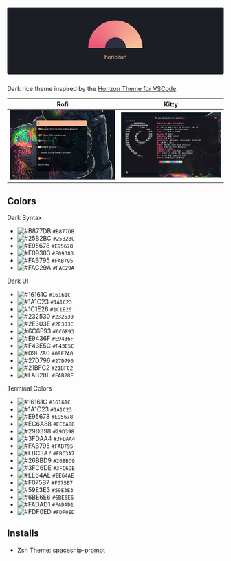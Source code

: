 # ![horiceon](https://raw.githubusercontent.com/shiftgeist/horiceon/master/.github/horiceon.png)

Dark rice theme inspired by the [Horizon Theme for VSCode](https://horizontheme.netlify.com/).

| Rofi | Kitty |
| --- | --- |
![rofi](https://raw.githubusercontent.com/shiftgeist/horiceon/master/.github/rofi.png) | ![kitty](https://raw.githubusercontent.com/shiftgeist/horiceon/master/.github/kitty.png)

## Colors

Dark Syntax

* ![#B877DB](https://placehold.it/15/B877DB/000000?text=+) `#B877DB`
* ![#25B2BC](https://placehold.it/15/25B2BC/000000?text=+) `#25B2BC`
* ![#E95678](https://placehold.it/15/E95678/000000?text=+) `#E95678`
* ![#F09383](https://placehold.it/15/F09383/000000?text=+) `#F09383`
* ![#FAB795](https://placehold.it/15/FAB795/000000?text=+) `#FAB795`
* ![#FAC29A](https://placehold.it/15/FAC29A/000000?text=+) `#FAC29A`

Dark UI

* ![#16161C](https://placehold.it/15/16161C/000000?text=+) `#16161C`
* ![#1A1C23](https://placehold.it/15/1A1C23/000000?text=+) `#1A1C23`
* ![#1C1E26](https://placehold.it/15/1C1E26/000000?text=+) `#1C1E26`
* ![#232530](https://placehold.it/15/232530/000000?text=+) `#232530`
* ![#2E303E](https://placehold.it/15/2E303E/000000?text=+) `#2E303E`
* ![#6C6F93](https://placehold.it/15/6C6F93/000000?text=+) `#6C6F93`
* ![#E9436F](https://placehold.it/15/E9436F/000000?text=+) `#E9436F`
* ![#F43E5C](https://placehold.it/15/F43E5C/000000?text=+) `#F43E5C`
* ![#09F7A0](https://placehold.it/15/09F7A0/000000?text=+) `#09F7A0`
* ![#27D796](https://placehold.it/15/27D796/000000?text=+) `#27D796`
* ![#21BFC2](https://placehold.it/15/21BFC2/000000?text=+) `#21BFC2`
* ![#FAB28E](https://placehold.it/15/FAB28E/000000?text=+) `#FAB28E`

Terminal Colors

* ![#16161C](https://placehold.it/15/16161C/000000?text=+) `#16161C`
* ![#1A1C23](https://placehold.it/15/1A1C23/000000?text=+) `#1A1C23`
* ![#E95678](https://placehold.it/15/E95678/000000?text=+) `#E95678`
* ![#EC6A88](https://placehold.it/15/EC6A88/000000?text=+) `#EC6A88`
* ![#29D398](https://placehold.it/15/29D398/000000?text=+) `#29D398`
* ![#3FDAA4](https://placehold.it/15/3FDAA4/000000?text=+) `#3FDAA4`
* ![#FAB795](https://placehold.it/15/FAB795/000000?text=+) `#FAB795`
* ![#FBC3A7](https://placehold.it/15/FBC3A7/000000?text=+) `#FBC3A7`
* ![#26BBD9](https://placehold.it/15/26BBD9/000000?text=+) `#26BBD9`
* ![#3FC6DE](https://placehold.it/15/3FC6DE/000000?text=+) `#3FC6DE`
* ![#EE64AE](https://placehold.it/15/EE64AE/000000?text=+) `#EE64AE`
* ![#F075B7](https://placehold.it/15/F075B7/000000?text=+) `#F075B7`
* ![#59E3E3](https://placehold.it/15/59E3E3/000000?text=+) `#59E3E3`
* ![#6BE6E6](https://placehold.it/15/6BE6E6/000000?text=+) `#6BE6E6`
* ![#FADAD1](https://placehold.it/15/FADAD1/000000?text=+) `#FADAD1`
* ![#FDF0ED](https://placehold.it/15/FDF0ED/000000?text=+) `#FDF0ED`

## Installs

* Zsh Theme: [
spaceship-prompt](https://github.com/denysdovhan/spaceship-prompt)